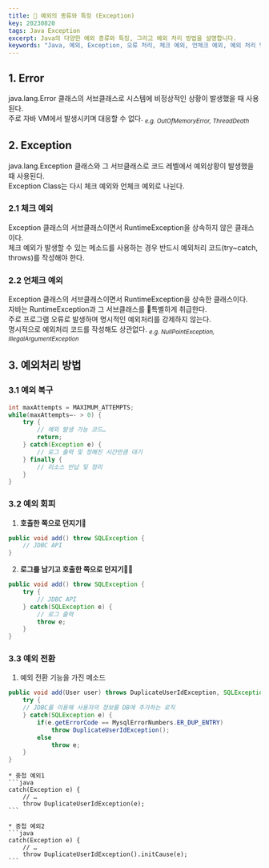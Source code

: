 ```yaml
---
title: 🛑 예외의 종류와 특징 (Exception)
key: 20230820
tags: Java Exception
excerpt: Java의 다양한 예외 종류와 특징, 그리고 예외 처리 방법을 설명합니다.
keywords: "Java, 예외, Exception, 오류 처리, 체크 예외, 언체크 예외, 예외 처리 방법"
---
```


## 1. Error

java.lang.Error 클래스의 서브클래스로 시스템에 비정상적인 상황이 발생했을 때 사용된다.   
주로 자바 VM에서 발생시키며 대응할 수 없다. <sub><i>e.g. OutOfMemoryError, ThreadDeath</i></sub>

## 2. Exception

java.lang.Exception 클래스와 그 서브클래스로 코드 레벨에서 예외상황이 발생했을 때 사용된다.   
Exception Class는 다시 체크 예외와 언체크 예외로 나뉜다.

### 2.1 체크 예외

Exception 클래스의 서브클래스이면서 RuntimeException을 상속하지 않은 클래스이다.   
체크 예외가 발생할 수 있는 메소드를 사용하는 경우 반드시 예외처리 코드(try~catch, throws)를 작성해야 한다.

### 2.2 언체크 예외

Exception 클래스의 서브클래스이면서 RuntimeException을 상속한 클래스이다.   
자바는 RuntimeException과 그 서브클래스를 💎특별하게 취급한다.   
주로 프로그램 오류로 발생하며 명시적인 예외처리를 강제하지 않는다.   
명시적으로 예외처리 코드를 작성해도 상관없다. <sub><i>e.g. NullPointException, IllegalArgumentException</i></sub>

## 3. 예외처리 방법

### 3.1 예외 복구

```java
int maxAttempts = MAXIMUM_ATTEMPTS;
while(maxAttempts—- > 0) {
    try {
        // 예외 발생 가능 코드…
        return;
    } catch(Exception e) {
        // 로그 출력 및 정해진 시간만큼 대기
    } finally {
        // 리소스 반납 및 정리
    }
}
```

### 3.2 예외 회피

1. **호출한 쪽으로 던지기🤾**
```java
public void add() throw SQLException {
    // JDBC API
}
```
2. **로그를 남기고 호출한 쪽으로 던지기🤾‍♀️**
```java
public void add() throw SQLException {
    try {
        // JDBC API
    } catch(SQLException e) {
        // 로그 출력
        throw e;
    }
}
```

### 3.3 예외 전환

1. 예외 전환 기능을 가진 메소드
```java
public void add(User user) throws DuplicateUserIdException, SQLException {
    try {
    // JDBC를 이용해 사용자의 정보를 DB에 추가하는 로직
    } catch(SQLException e) {
        if(e.getErrorCode == MysqlErrorNumbers.ER_DUP_ENTRY)
            throw DuplicateUserIdException();
        else
            throw e;
    }
}
```

    * 중첩 예외1
    ```java
    catch(Exception e) {
        // …
        throw DuplicateUserIdException(e);
    ```

    * 중첩 예외2
    ```java
    catch(Exception e) {
        // …
        throw DuplicateUserIdException().initCause(e);
    ```